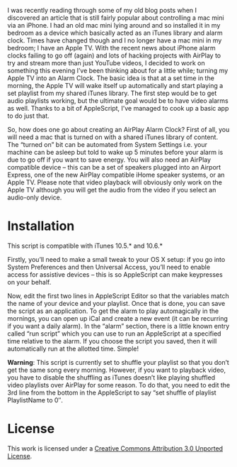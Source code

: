 I was recently reading through some of my old blog posts when I discovered an article that is still fairly popular about controlling a mac mini via an iPhone. I had an old mac mini lying around and so installed it in my bedroom as a device which basically acted as an iTunes library and alarm clock. Times have changed though and I no longer have a mac mini in my bedroom; I have an Apple TV. With the recent news about iPhone alarm clocks failing to go off (again) and lots of hacking projects with AirPlay to try and stream more than just YouTube videos, I decided to work on something this evening I’ve been thinking about for a little while; turning my Apple TV into an Alarm Clock. The basic idea is that at a set time in the morning, the Apple TV will wake itself up automatically and start playing a set playlist from my shared iTunes library. The first step would be to get audio playlists working, but the ultimate goal would be to have video alarms as well. Thanks to a bit of AppleScript, I’ve managed to cook up a basic app to do just that.

So, how does one go about creating an AirPlay Alarm Clock? First of all, you will need a mac that is turned on with a shared iTunes library of content. The “turned on” bit can be automated from System Settings i.e. your machine can be asleep but told to wake up 5 minutes before your alarm is due to go off if you want to save energy. You will also need an AirPlay compatible device – this can be a set of speakers plugged into an Airport Express, one of the new AirPlay compatible iHome speaker systems, or an Apple TV. Please note that video playback will obviously only work on the Apple TV although you will get the audio from the video if you select an audio-only device.

Installation
============

This script is compatible with iTunes 10.5.* and 10.6.*

Firstly, you’ll need to make a small tweak to your OS X setup: if you go into System Preferences and then Universal Access, you’ll need to enable access for assistive devices – this is so AppleScript can make keypresses on your behalf.

Now, edit the first two lines in AppleScript Editor so that the variables match the name of your device and your playlist. Once that is done, you can save the script as an application. To get the alarm to play automagically in the mornings, you can open up iCal and create a new event (it can be recurring if you want a daily alarm). In the “alarm” section, there is a little known entry called “run script” which you can use to run an AppleScript at a specified time relative to the alarm. If you choose the script you saved, then it will automatically run at the allotted time. Simple!

**Warning**: This script is currently set to shuffle your playlist so that you don’t get the same song every morning. However, if you want to playback video, you have to disable the shuffling as iTunes doesn’t like playing shuffled video playlists over AirPlay for some reason. To do that, you need to edit the 3rd line from the bottom in the AppleScript to say “set shuffle of playlist PlaylistName to 0″.

License
=======

This work is licensed under a [Creative Commons Attribution 3.0 Unported License](http://creativecommons.org/licenses/by/3.0/).

